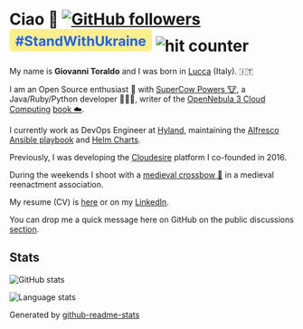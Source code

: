 # Ciao 👋 [![GitHub followers](https://img.shields.io/github/followers/gionn.svg?style=social&label=Follow&maxAge=2592000)](https://github.com/gionn?tab=followers) [![StandWithUkraine](https://raw.githubusercontent.com/vshymanskyy/StandWithUkraine/main/badges/StandWithUkraine.svg)](https://github.com/vshymanskyy/StandWithUkraine/blob/main/docs/README.md) ![hit counter](https://hits.seeyoufarm.com/api/count/incr/badge.svg?url=https%3A%2F%2Fgithub.com%2Fgionn1212%2Fhit-counter)

My name is **Giovanni Toraldo** and I was born in [Lucca][lucca] (Italy). 🇮🇹

I am an Open Source enthusiast 🐧 with [SuperCow Powers 🐮][2], a
Java/Ruby/Python developer 🧑🏻‍💻, writer of the [OpenNebula 3 Cloud Computing][3]
[book ☁️][4].

I currently work as DevOps Engineer at [Hyland][5], maintaining the [Alfresco][10]
[Ansible playbook][8] and [Helm Charts][9].

Previously, I was developing the [Cloudesire][6] platform I co-founded in 2016.

During the weekends I shoot with a [medieval crossbow 🎯][7] in a medieval reenactment association.

My resume (CV) is [here](https://gionn.net/files/giovanni-toraldo-cv.pdf) or on my [LinkedIn][11].

You can drop me a quick message here on GitHub on the public discussions [section](https://github.com/gionn/gionn/discussions).

[lucca]: https://goo.gl/maps/ULH2ab9wLrNGa3M86
[2]: https://serverfault.com/users/72778/giovanni-toraldo
[3]: https://www.packtpub.com/virtualization-and-cloud/opennebula-3-cloud-computing
[4]: https://www.amazon.com/OpenNebula-Cloud-Computing-Giovanni-Toraldo/dp/1849517460
[5]: https://www.hyland.com
[6]: https://cloudesire.com
[7]: https://consanpaolino.org/gallery
[8]: https://github.com/Alfresco/alfresco-ansible-deployment
[9]: https://github.com/Alfresco/acs-deployment
[10]: https://www.alfresco.com
[11]: https://www.linkedin.com/in/giovannitoraldo/

## Stats

![GitHub stats](https://github-readme-stats.vercel.app/api?username=gionn&show_icons=true&theme=synthwave)

![Language stats](https://github-readme-stats.vercel.app/api/top-langs/?username=gionn&layout=compact&theme=synthwave&exclude_repo=consanpaolino,blog,luccamedievale,fratresmontecarlo.org,annak)

Generated by [github-readme-stats](https://github.com/anuraghazra/github-readme-stats)
